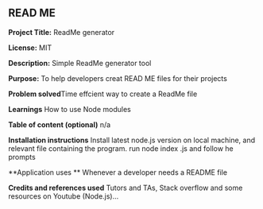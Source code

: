 
  ## READ ME ##

**Project Title:** ReadMe generator

**License:** MIT

**Description:** Simple ReadMe generator tool

**Purpose:** To help developers creat READ ME files for their projects

**Problem solved**Time effcient way to create a ReadMe file

**Learnings** How to use Node modules

**Table of content (optional)** n/a

**Installation instructions** Install latest node.js version on local machine, and relevant file containing the program. run node index .js and follow he prompts

**Application uses ** Whenever a developer needs a README file 

**Credits and references used** Tutors and TAs, Stack overflow and some resources on Youtube (Node.js)...

